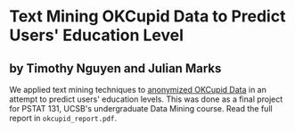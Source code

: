 # Text Mining OKCupid Data to Predict Users' Education Level

##  by Timothy Nguyen and Julian Marks

We applied text mining techniques to [anonymized OKCupid Data](https://github.com/rudeboybert/JSE_OkCupid) in an attempt to predict users' education levels. This was done as a final project for PSTAT 131, UCSB's undergraduate Data Mining course. Read the full report in `okcupid_report.pdf`.
